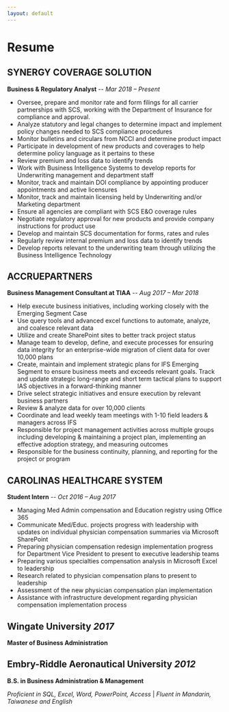 ```yaml
---
layout: default
---
```

# Resume
## SYNERGY COVERAGE SOLUTION 
**Business & Regulatory Analyst** -- _Mar 2018 – Present_
* Oversee, prepare and monitor rate and form filings for all carrier partnerships with SCS, working with the Department of Insurance for compliance and approval.
* Analyze statutory and legal changes to determine impact and implement policy changes needed to SCS compliance procedures
* Monitor bulletins and circulars from NCCI and determine product impact
* Participate in development of new products and coverages to help determine policy language as it pertains to these
* Review premium and loss data to identify trends
* Work with Business Intelligence Systems to develop reports for Underwriting management and department staff
* Monitor, track and maintain DOI compliance by appointing producer appointments and active licensures 
* Monitor, track and maintain licensing held by Underwriting and/or Marketing department
* Ensure all agencies are compliant with SCS E&O coverage rules
* Negotiate regulatory approval for new products and provide company instructions for product use
* Develop and maintain SCS documentation for forms, rates and rules
* Regularly review internal premium and loss data to identify trends
* Develop reports relevant to the underwriting team through utilizing the Business Intelligence Technology

## ACCRUEPARTNERS 
**Business Management Consultant at TIAA** -- _Aug 2017 – Mar 2018_
* Help execute business initiatives, including working closely with the Emerging Segment Case 
* Use query tools and advanced excel functions to automate, analyze, and coalesce relevant data
* Utilize and create SharePoint sites to better track project status
* Manage team to develop, define, and execute processes for ensuring data integrity for an enterprise-wide migration of client data for over 10,000 plans
* Create, maintain and implement strategic plans for IFS Emerging Segment to ensure business meets and exceeds relevant goals. Track and update strategic long-range and short term tactical plans to support IAS objectives in a forward-thinking manner
* Drive select strategic initiatives and ensure execution by relevant business partners
* Review & analyze data for over 10,000 clients
* Coordinate and lead weekly team meetings with 1-10 field leaders & managers across IFS
* Responsible for project management activities across multiple groups including developing & maintaining a project plan, implementing an effective adoption strategy, and measuring outcomes
* Responsible for the business continuity, planning, and reporting for the project or program

## CAROLINAS HEALTHCARE SYSTEM                                                                                      
**Student Intern** -- _Oct 2016 – Aug 2017_
* Managing Med Admin compensation and Education registry using Office 365
* Communicate Med/Educ. projects progress with leadership with updates on individual physician compensation summaries via Microsoft SharePoint
* Preparing physician compensation redesign implementation progress for Department Vice President to present to executive leadership teams
* Preparing various specialties compensation analysis in Microsoft Excel to leadership
* Research related to physician compensation plans to present to leadership
* Assessment of the new physician compensation plan implementation
* Assistance with infrastructure development regarding physician compensation implementation process

## Wingate University _2017_ 
**Master of Business Administration**
## Embry-Riddle Aeronautical University _2012_             
**B.S. in Business Administration & Management**

_Proficient in SQL, Excel, Word, PowerPoint, Access_ | _Fluent in Mandarin, Taiwanese and English_ 


